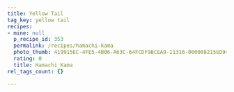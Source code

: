 ```yaml
---
title: Yellow Tail
tag_key: yellow tail
recipes:
- mine: null
  p_recipe_id: 353
  permalink: /recipes/hamachi-kama
  photo_thumb: 419915EC-4FE5-4B06-A63C-64FCDF9BCEA9-11316-000008215ED94E83.jpg
  rating: 0
  title: Hamachi Kama
rel_tags_count: {}

---
```

